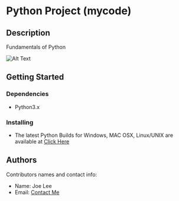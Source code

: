 # Python Project (mycode)

## Description

Fundamentals of Python 

![Alt Text](https://media.tenor.com/DxeK02KwNbEAAAAd/java-python.gifhttps://media.tenor.com/DxeK02KwNbEAAAAd/java-python.gif)

## Getting Started

### Dependencies

* Python3.x 

### Installing

* The latest Python Builds for Windows, MAC OSX, Linux/UNIX are available at [Click Here](https://www.python.org/downloads/)

## Authors

Contributors names and contact info:

* Name: Joe Lee  
* Email: [Contact Me](mailto:joe.05.lee@outlook.com)


